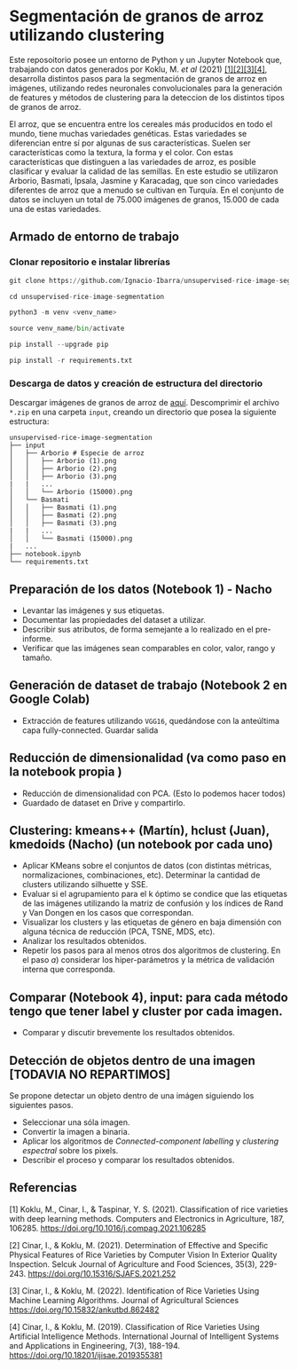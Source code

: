 # Segmentación de granos de arroz utilizando clustering

Este reposoitorio posee un entorno de Python y un Jupyter Notebook que, trabajando con datos generados por Koklu, M. *et al* (2021) [[1]](#1)[[2]](#2)[[3]](#3)[[4]](#4), desarrolla distintos pasos para la segmentación de granos de arroz en imágenes, utilizando redes neuronales convolucionales para la generación de features y métodos de clustering para la deteccion de los distintos tipos de granos de arroz.  

El arroz, que se encuentra entre los cereales más producidos en todo el mundo, tiene muchas variedades genéticas. Estas variedades se diferencian entre sí por algunas de sus características. Suelen ser características como la textura, la forma y el color. Con estas características que distinguen a las variedades de arroz, es posible clasificar y evaluar la calidad de las semillas. En este estudio se utilizaron Arborio, Basmati, Ipsala, Jasmine y Karacadag, que son cinco variedades diferentes de arroz que a menudo se cultivan en Turquía. En el conjunto de datos se incluyen un total de 75.000 imágenes de granos, 15.000 de cada una de estas variedades.

## Armado de entorno de trabajo

### Clonar repositorio e instalar librerías

```python
git clone https://github.com/Ignacio-Ibarra/unsupervised-rice-image-segmentation.git

cd unsupervised-rice-image-segmentation

python3 -m venv <venv_name>

source venv_name/bin/activate

pip install --upgrade pip

pip install -r requirements.txt
```

### Descarga de datos y creación de estructura del directorio
Descargar imágenes de granos de arroz de [aquí](https://www.muratkoklu.com/datasets/vtdhnd09.php). Descomprimir el archivo `*.zip` en una carpeta `input`, creando un directorio que posea la siguiente estructura: 

```
unsupervised-rice-image-segmentation
├── input
│   ├── Arborio # Especie de arroz
│   │   ├── Arborio (1).png
│   │   ├── Arborio (2).png
│   │   ├── Arborio (3).png
|   |   ...
│   │   └── Arborio (15000).png
│   └── Basmati
│   │   ├── Basmati (1).png
│   │   ├── Basmati (2).png
│   │   ├── Basmati (3).png
|   |   ...
│   │   └── Basmati (15000).png
|   ...
├── notebook.ipynb
└── requirements.txt
```

## Preparación de los datos (Notebook 1) - Nacho
* Levantar las imágenes y sus etiquetas. 
* Documentar las propiedades del dataset a utilizar. 
* Describir sus atributos, de forma semejante a lo realizado en el pre-informe. 
* Verificar que las imágenes sean comparables en color, valor, rango y tamaño.

## Generación de dataset de trabajo (Notebook 2 en Google Colab)
* Extracción de features utilizando `VGG16`, quedándose con la anteúltima capa fully-connected. Guardar salida

## Reducción de dimensionalidad (va como paso en la notebook propia )
* Reducción de dimensionalidad con PCA. (Esto lo podemos hacer todos)
* Guardado de dataset en Drive y compartirlo. 

## Clustering: kmeans++ (Martín), hclust (Juan), kmedoids (Nacho) (un notebook por cada uno)
* Aplicar KMeans sobre el conjuntos de datos (con distintas métricas, normalizaciones,
combinaciones, etc). Determinar la cantidad de clusters utilizando silhuette y SSE.
* Evaluar si el agrupamiento para el k óptimo se condice que las etiquetas de las imágenes
utilizando la matriz de confusión y los índices de Rand y Van Dongen en los casos que
correspondan.
* Visualizar los clusters y las etiquetas de género en baja dimensión con alguna técnica
de reducción (PCA, TSNE, MDS, etc).
* Analizar los resultados obtenidos.
* Repetir los pasos para al menos otros dos algoritmos de clustering. En el paso $a)$ considerar
los hiper-parámetros y la métrica de validación interna que corresponda. 

## Comparar (Notebook 4), input: para cada método tengo que tener label y cluster por cada imagen. 
* Comparar y discutir brevemente los resultados obtenidos.

## Detección de objetos dentro de una imagen [TODAVIA NO REPARTIMOS]
Se propone detectar un objeto dentro de una imágen siguiendo los siguientes pasos.
* Seleccionar una sóla imagen.
* Convertir la imagen a binaria.
* Aplicar los algoritmos de *Connected-component labelling* y *clustering espectral* sobre
los pixels.
* Describir el proceso y comparar los resultados obtenidos.

## Referencias
<a id="1">[1]</a> 
Koklu, M., Cinar, I., & Taspinar, Y. S. (2021). Classification of rice varieties with deep learning methods. Computers and Electronics in Agriculture, 187, 106285. https://doi.org/10.1016/j.compag.2021.106285

<a id="2">[2]</a> 
Cinar, I., & Koklu, M. (2021). Determination of Effective and Specific Physical Features of Rice Varieties by Computer Vision In Exterior Quality Inspection. Selcuk Journal of Agriculture and Food Sciences, 35(3), 229-243. https://doi.org/10.15316/SJAFS.2021.252

<a id="3">[3]</a> 
Cinar, I., & Koklu, M. (2022). Identification of Rice Varieties Using Machine Learning Algorithms. Journal of Agricultural Sciences https://doi.org/10.15832/ankutbd.862482

<a id="4">[4]</a> 
Cinar, I., & Koklu, M. (2019). Classification of Rice Varieties Using Artificial Intelligence Methods. International Journal of Intelligent Systems and Applications in Engineering, 7(3), 188-194. https://doi.org/10.18201/ijisae.2019355381

